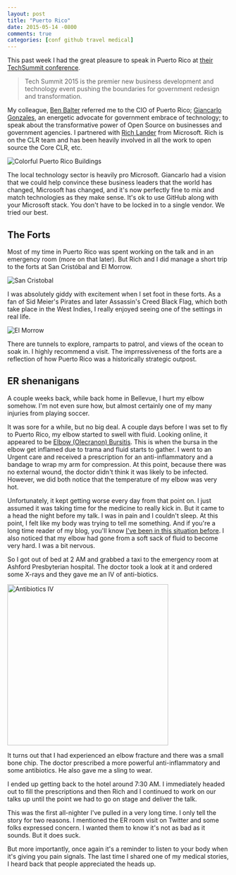 ```yaml
---
layout: post
title: "Puerto Rico"
date: 2015-05-14 -0800
comments: true
categories: [conf github travel medical]
---
```


This past week I had the great pleasure to speak in Puerto Rico at [their TechSummit conference](http://techsummitpr.com/).

> Tech Summit 2015 is the premier new business development and technology event pushing the boundaries for government redesign and transformation.

My colleague, [Ben Balter](http://ben.balter.com/) referred me to the CIO of Puerto Rico; [Giancarlo Gonzales](https://twitter.com/giangonz?lang=en), an energetic advocate for government embrace of technology; to speak about the transformative power of Open Source on businesses and government agencies. I partnered with [Rich Lander](https://twitter.com/runfaster2000) from Microsoft. Rich is on the CLR team and has been heavily involved in all the work to open source the Core CLR, etc.

![Colorful Puerto Rico Buildings](https://cloud.githubusercontent.com/assets/19977/7637908/4e47da06-fa3f-11e4-9110-d5688fede6cc.png)

The local technology sector is heavily pro Microsoft. Giancarlo had a vision that we could help convince these business leaders that the world has changed, Microsoft has changed, and it's now perfectly fine to mix and match technologies as they make sense. It's ok to use GitHub along with your Microsoft stack. You don't have to be locked in to a single vendor. We tried our best.

## The Forts

Most of my time in Puerto Rico was spent working on the talk and in an emergency room (more on that later). But Rich and I did manage a short trip to the forts at San Cristóbal and El Morrow.

![San Cristobal](https://cloud.githubusercontent.com/assets/19977/7638000/d88e2940-fa3f-11e4-8aa4-37820db399b2.png)

I was absolutely giddy with excitement when I set foot in these forts. As a fan of Sid Meier's Pirates and later Assassin's Creed Black Flag, which both take place in the West Indies, I really enjoyed seeing one of the settings in real life.

![El Morrow](https://cloud.githubusercontent.com/assets/19977/7646949/edace3de-fa99-11e4-9f6b-43c621ee1115.png)

There are tunnels to explore, ramparts to patrol, and views of the ocean to soak in. I highly recommend a visit. The imprressiveness of the forts are a reflection of how Puerto Rico was a historically strategic outpost.

## ER shenanigans

A couple weeks back, while back home in Bellevue, I hurt my elbow somehow. I'm not even sure how, but almost certainly one of my many injuries from playing soccer.

It was sore for a while, but no big deal. A couple days before I was set to fly to Puerto Rico, my elbow started to swell with fluid. Looking online, it appeared to be [Elbow (Olecranon) Bursitis](http://orthoinfo.aaos.org/topic.cfm?topic=a00028). This is when the bursa in the elbow get inflamed due to trama and fluid starts to gather. I went to an Urgent care and received a prescription for an anti-inflammatory and a bandage to wrap my arm for compression. At this point, because there was no external wound, the doctor didn't think it was likely to be infected. However, we did both notice that the temperature of my elbow was very hot.

Unfortunately, it kept getting worse every day from that point on. I just assumed it was taking time for the medicine to really kick in. But it came to a head the night before my talk. I was in pain and I couldn't sleep. At this point, I felt like my body was trying to tell me something. And if you're a long time reader of my blog, you'll know [I've been in this situation before](http://haacked.com/archive/2007/09/10/last-night-a-doctor-saved-my-nut.aspx/). I also noticed that my elbow had gone from a soft sack of fluid to become very hard. I was a bit nervous.

So I got out of bed at 2 AM and grabbed a taxi to the emergency room at Ashford Presbyterian hospital. The doctor took a look at it and ordered some X-rays and they gave me an IV of anti-biotics.

<img src="https://cloud.githubusercontent.com/assets/19977/7637885/2913ec02-fa3f-11e4-9575-4313a841767a.png" width="365" alt="Antibiotics IV" />

It turns out that I had experienced an elbow fracture and there was a small bone chip. The doctor prescribed a more powerful anti-inflammatory and some antibiotics. He also gave me a sling to wear.

I ended up getting back to the hotel around 7:30 AM. I immediately headed out to fill the prescriptions and then Rich and I continued to work on our talks up until the point we had to go on stage and deliver the talk.

This was the first all-nighter I've pulled in a very long time. I only tell the story for two reasons. I mentioned the ER room visit on Twitter and some folks expressed concern. I wanted them to know it's not as bad as it sounds. But it does suck.

But more importantly, once again it's a reminder to listen to your body when it's giving you pain signals. The last time I shared one of my medical stories, I heard back that people appreciated the heads up.
